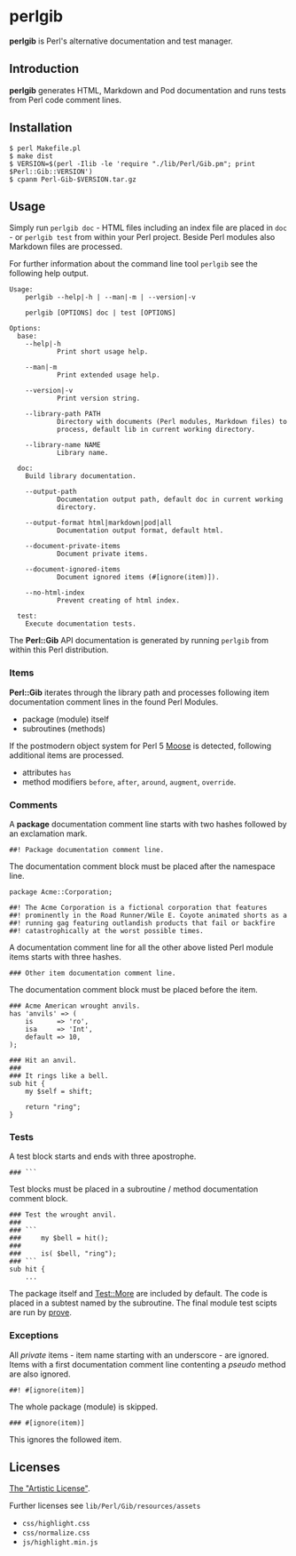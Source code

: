 # perlgib

**perlgib** is Perl's alternative documentation and test manager.

## Introduction

**perlgib** generates HTML, Markdown and Pod documentation and runs tests from
Perl code comment lines.

## Installation

    $ perl Makefile.pl
    $ make dist
    $ VERSION=$(perl -Ilib -le 'require "./lib/Perl/Gib.pm"; print $Perl::Gib::VERSION')
    $ cpanm Perl-Gib-$VERSION.tar.gz

## Usage

Simply run `perlgib doc` - HTML files including an index file are placed in
`doc` - or `perlgib test` from within your Perl project. Beside Perl modules
also Markdown files are processed.

For further information about the command line tool `perlgib` see the
following help output.

    Usage:
        perlgib --help|-h | --man|-m | --version|-v

        perlgib [OPTIONS] doc | test [OPTIONS]

    Options:
      base:
        --help|-h
                Print short usage help.

        --man|-m
                Print extended usage help.

        --version|-v
                Print version string.

        --library-path PATH
                Directory with documents (Perl modules, Markdown files) to
                process, default lib in current working directory.

        --library-name NAME
                Library name.

      doc:
        Build library documentation.

        --output-path
                Documentation output path, default doc in current working
                directory.

        --output-format html|markdown|pod|all
                Documentation output format, default html.

        --document-private-items
                Document private items.

        --document-ignored-items
                Document ignored items (#[ignore(item)]).

        --no-html-index
                Prevent creating of html index.

      test:
        Execute documentation tests.

The **Perl::Gib** API documentation is generated by running `perlgib` from
within this Perl distribution.

### Items

**Perl::Gib** iterates through the library path and processes following
item documentation comment lines in the found Perl Modules.

* package (module) itself
* subroutines (methods)

If the postmodern object system for Perl 5
[Moose](https://metacpan.org/pod/Moose) is detected, following additional
items are processed.

* attributes `has`
* method modifiers `before`, `after`, `around`, `augment`, `override`.

### Comments

A **package** documentation comment line starts with two hashes followed by an
exclamation mark.

    ##! Package documentation comment line.

The documentation comment block must be placed after the namespace line.

    package Acme::Corporation;

    ##! The Acme Corporation is a fictional corporation that features
    ##! prominently in the Road Runner/Wile E. Coyote animated shorts as a
    ##! running gag featuring outlandish products that fail or backfire
    ##! catastrophically at the worst possible times.

A documentation comment line for all the other above listed Perl module items
starts with three hashes.

    ### Other item documentation comment line.

The documentation comment block must be placed before the item.

    ### Acme American wrought anvils.
    has 'anvils' => (
        is      => 'ro',
        isa     => 'Int',
        default => 10,
    );

    ### Hit an anvil.
    ###
    ### It rings like a bell.
    sub hit {
        my $self = shift;

        return "ring";
    }

### Tests

A test block starts and ends with three apostrophe.

    ### ```

Test blocks must be placed in a subroutine / method documentation comment block.

    ### Test the wrought anvil.
    ###
    ### ```
    ###     my $bell = hit();
    ###
    ###     is( $bell, "ring");
    ### ```
    sub hit {
        ...

The package itself and [Test::More](https://metacpan.org/pod/Test::More) are
included by default. The code is placed in a subtest named by the subroutine.
The final module test scipts are run by
[prove](https://metacpan.org/pod/distribution/Test-Harness/bin/prove).

### Exceptions

All *private* items - item name starting with an underscore - are ignored.
Items with a first documentation comment line contenting a *pseudo* method
are also ignored.

    ##! #[ignore(item)]

The whole package (module) is skipped.

    ### #[ignore(item)]

This ignores the followed item.

## Licenses

[The "Artistic License"](http://dev.perl.org/licenses/artistic.html).

Further licenses see `lib/Perl/Gib/resources/assets`

* `css/highlight.css`
* `css/normalize.css`
* `js/highlight.min.js`

